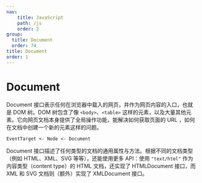 ```yaml
---
nav:
    title: JavaScript
    path: /js
    order: 2
group:
  title: Document
  order: 74
title: Document
order: 1
---
```


# Document

Document 接口表示任何在浏览器中载入的网页，并作为网页内容的入口，也就是 DOM 树。DOM 树包含了像 `<body>`、`<table>` 这样的元素，以及大量其他元素。它向网页文档本身提供了全局操作功能，能解决如何获取页面的 URL ，如何在文档中创建一个新的元素这样的问题。

```
EventTarget <- Node <- Document
```

Document 接口描述了任何类型的文档的通用属性与方法。根据不同的文档类型（例如 HTML、XML、SVG 等等），还能使用更多 API：使用 `"text/html"` 作为内容类型（content type）的 HTML 文档，还实现了 HTMLDocument 接口，而 XML 和 SVG 文档则（额外）实现了 XMLDocument 接口。
